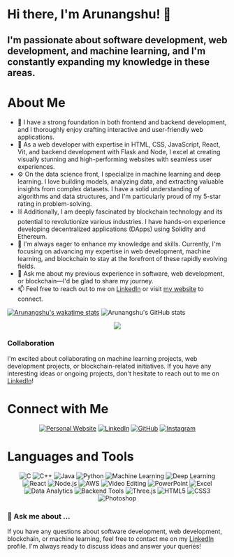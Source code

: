 <!-- ### Hi there 👋 -->

# Hi there, I'm Arunangshu! 👋

## I'm passionate about software development, web development, and machine learning, and I'm constantly expanding my knowledge in these areas.

# About Me
- 🔭 I have a strong foundation in both frontend and backend development, and I thoroughly enjoy crafting interactive and user-friendly web applications.
- 💼 As a web developer with expertise in HTML, CSS, JavaScript, React, Vit, and backend development with Flask and Node, I excel at creating visually stunning and high-performing websites with seamless user experiences.
- ⚙️ On the data science front, I specialize in machine learning and deep learning. I love building models, analyzing data, and extracting valuable insights from complex datasets. I have a solid understanding of algorithms and data structures, and I'm particularly proud of my 5-star rating in problem-solving.
- ⛓️ Additionally, I am deeply fascinated by blockchain technology and its potential to revolutionize various industries. I have hands-on experience developing decentralized applications (DApps) using Solidity and Ethereum.
- 🌱 I'm always eager to enhance my knowledge and skills. Currently, I'm focusing on advancing my expertise in web development, machine learning, and blockchain to stay at the forefront of these rapidly evolving fields.
- 💬 Ask me about my previous experience in software, web development, or blockchain—I'd be glad to share my journey.
- 📫 Feel free to reach out to me on [LinkedIn](https://www.linkedin.com/in/arunangshu-das/) or visit [my website](https://arunangshu.in/) to connect.
<!--
[![Arunangshu's github stats](https://github-readme-stats.vercel.app/api?username=Arunangshu-Das&show_icons=true&line_height=21&show_icons=true&theme=merko&hide_border=true)](https://github.com/anuraghazra/github-readme-stats)

[![Top Langs](https://github-readme-stats.vercel.app/api/top-langs/?username=Arunangshu-Das&show_icons=true&layout=compact&theme=merko&hide_border=true)](https://github.com/anuraghazra/github-readme-stats)
-->
[![Arunangshu's wakatime stats](https://github-readme-stats.vercel.app/api/wakatime?theme=codeSTACKr&username=Arunangshu)](https://github.com/anuraghazra/github-readme-stats)
![Arunangshu's GitHub stats](https://github-readme-stats.vercel.app/api?username=Arunangshu-Das&show=reviews&theme=codeSTACKr&rank_icon=github)
<div align="center">
  <img src='https://github-readme-stats.vercel.app/api/top-langs/?username=Arunangshu-Das&langs_count=8&theme=codeSTACKr&hide_border=true'> 
</div>


### Collaboration
I'm excited about collaborating on machine learning projects, web development projects, or blockchain-related initiatives. If you have any interesting ideas or ongoing projects, don't hesitate to reach out to me on [LinkedIn](https://www.linkedin.com/in/arunangshu-das/)!

# Connect with Me

<p align="center">
  <a href="https://arunangshu.in"><img src="https://img.shields.io/badge/Website-arunangshu.in-brightgreen" alt="Personal Website"></a>
  <a href="https://www.linkedin.com/in/arunangshu-das/"><img src="https://img.shields.io/badge/LinkedIn-arunangshu--das-blue" alt="LinkedIn"></a>
  <a href="https://github.com/Arunangshu-Das"><img src="https://img.shields.io/badge/GitHub-arunangshu-lightgrey" alt="GitHub"></a>
  <a href="https://www.instagram.com/call_me_arunangshu/"><img src="https://img.shields.io/badge/Instagram-arunangshu-red" alt="Instagram"></a>
</p>

# Languages and Tools

<p align="center">
  <img src="https://img.shields.io/badge/C-00599C?style=flat&logo=c&logoColor=white" alt="C">
  <img src="https://img.shields.io/badge/C++-00599C?style=flat&logo=c%2B%2B&logoColor=white" alt="C++">
  <img src="https://img.shields.io/badge/Java-007396?style=flat&logo=java&logoColor=white" alt="Java">
  <img src="https://img.shields.io/badge/Python-3776AB?style=flat&logo=python&logoColor=white" alt="Python">
  <img src="https://img.shields.io/badge/Pytoch-FF6F00?style=flat&logo=python&logoColor=white" alt="Machine Learning">
  <img src="https://img.shields.io/badge/Tensorflow-FF6F00?style=flat&logo=python&logoColor=white" alt="Deep Learning">
  <img src="https://img.shields.io/badge/React-61DAFB?style=flat&logo=react&logoColor=white" alt="React">
  <img src="https://img.shields.io/badge/Node.js-339933?style=flat&logo=node.js&logoColor=white" alt="Node.js">
  <img src="https://img.shields.io/badge/AWS-232F3E?style=flat&logo=amazon%20aws&logoColor=white" alt="AWS">
  <img src="https://img.shields.io/badge/Video%20Editing-FF5733?style=flat&logo=adobe%20premiere%20pro&logoColor=white" alt="Video Editing">
  <img src="https://img.shields.io/badge/PowerPoint-B7472A?style=flat&logo=microsoft%20powerpoint&logoColor=white" alt="PowerPoint">
  <img src="https://img.shields.io/badge/Excel-217346?style=flat&logo=microsoft%20excel&logoColor=white" alt="Excel">
  <img src="https://img.shields.io/badge/Data%20Analytics-FF5733?style=flat&logo=google%20analytics&logoColor=white" alt="Data Analytics">
  <img src="https://img.shields.io/badge/Backend%20Tools-333333?style=flat&logo=express&logoColor=white" alt="Backend Tools">
  <img src="https://img.shields.io/badge/Three.js-000000?style=flat&logo=three.js&logoColor=white" alt="Three.js">
  <img src="https://img.shields.io/badge/HTML5-E34F26?style=flat&logo=html5&logoColor=white" alt="HTML5">
  <img src="https://img.shields.io/badge/CSS3-1572B6?style=flat&logo=css3&logoColor=white" alt="CSS3">
  <img src="https://img.shields.io/badge/Adobe%20Photoshop-31A8FF?style=flat&logo=adobe%20photoshop&logoColor=white" alt="Photoshop">
</p>

### 💬 Ask me about ...
If you have any questions about software development, web development, blockchain, or machine learning, feel free to contact me on my [LinkedIn](https://www.linkedin.com/in/arunangshu-das/) profile. I'm always ready to discuss ideas and answer your queries!

<!-- 
**Arunangshu-Das/Arunangshu-Das** is a ✨ _special_ ✨ repository because its `README.md` (this file) appears on your GitHub profile.

Here are some ideas to get you started:

- 🔭 I’m currently working on ...
- 🌱 I’m currently learning ...
- 👯 I’m looking to collaborate on ...
- 🤔 I’m looking for help with ...
- 💬 Ask me about ...
- 📫 How to reach me: ...
- 😄 Pronouns: ...
- ⚡ Fun fact: ...
-->
